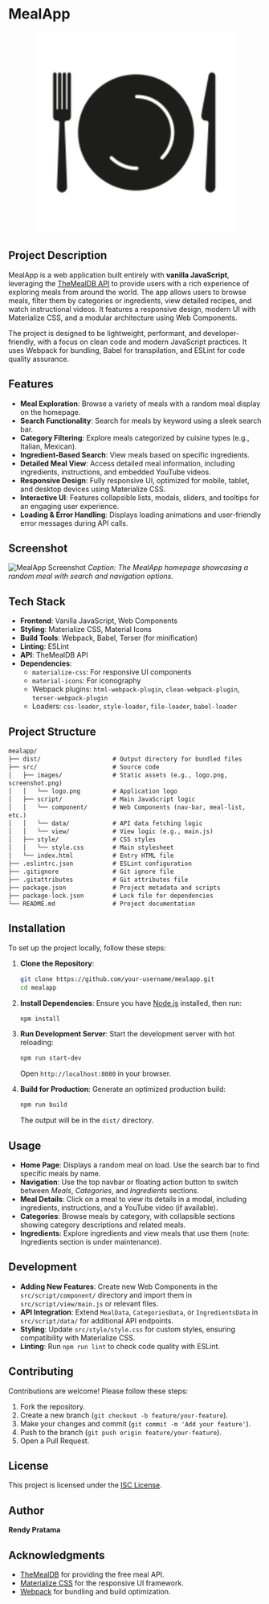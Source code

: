 # MealApp
<p align="center"><a href="https://rendyp-meal.vercel.app" target="_blank"><img src="src/images/logo.png" width="400" alt="MealApp Logo"></a></p>

## Project Description
MealApp is a web application built entirely with **vanilla JavaScript**, leveraging the [TheMealDB API](https://www.themealdb.com/api.php) to provide users with a rich experience of exploring meals from around the world. The app allows users to browse meals, filter them by categories or ingredients, view detailed recipes, and watch instructional videos. It features a responsive design, modern UI with Materialize CSS, and a modular architecture using Web Components.

The project is designed to be lightweight, performant, and developer-friendly, with a focus on clean code and modern JavaScript practices. It uses Webpack for bundling, Babel for transpilation, and ESLint for code quality assurance.

## Features
- **Meal Exploration**: Browse a variety of meals with a random meal display on the homepage.
- **Search Functionality**: Search for meals by keyword using a sleek search bar.
- **Category Filtering**: Explore meals categorized by cuisine types (e.g., Italian, Mexican).
- **Ingredient-Based Search**: View meals based on specific ingredients.
- **Detailed Meal View**: Access detailed meal information, including ingredients, instructions, and embedded YouTube videos.
- **Responsive Design**: Fully responsive UI, optimized for mobile, tablet, and desktop devices using Materialize CSS.
- **Interactive UI**: Features collapsible lists, modals, sliders, and tooltips for an engaging user experience.
- **Loading & Error Handling**: Displays loading animations and user-friendly error messages during API calls.

## Screenshot
![MealApp Screenshot](src/images/screenshot.png)
*Caption: The MealApp homepage showcasing a random meal with search and navigation options.*

## Tech Stack
- **Frontend**: Vanilla JavaScript, Web Components
- **Styling**: Materialize CSS, Material Icons
- **Build Tools**: Webpack, Babel, Terser (for minification)
- **Linting**: ESLint
- **API**: TheMealDB API
- **Dependencies**:
  - `materialize-css`: For responsive UI components
  - `material-icons`: For iconography
  - Webpack plugins: `html-webpack-plugin`, `clean-webpack-plugin`, `terser-webpack-plugin`
  - Loaders: `css-loader`, `style-loader`, `file-loader`, `babel-loader`

## Project Structure
```
mealapp/
├── dist/                    # Output directory for bundled files
├── src/                     # Source code
│   ├── images/              # Static assets (e.g., logo.png, screenshot.png)
│   │   └── logo.png         # Application logo
│   ├── script/              # Main JavaScript logic
│   │   └── component/       # Web Components (nav-bar, meal-list, etc.)
│   │   └── data/            # API data fetching logic
│   │   └── view/            # View logic (e.g., main.js)
│   ├── style/               # CSS styles
│   │   └── style.css        # Main stylesheet
│   └── index.html           # Entry HTML file
├── .eslintrc.json           # ESLint configuration
├── .gitignore               # Git ignore file
├── .gitattributes           # Git attributes file
├── package.json             # Project metadata and scripts
├── package-lock.json        # Lock file for dependencies
└── README.md                # Project documentation
```

## Installation
To set up the project locally, follow these steps:

1. **Clone the Repository**:
   ```bash
   git clone https://github.com/your-username/mealapp.git
   cd mealapp
   ```

2. **Install Dependencies**:
   Ensure you have [Node.js](https://nodejs.org/) installed, then run:
   ```bash
   npm install
   ```

3. **Run Development Server**:
   Start the development server with hot reloading:
   ```bash
   npm run start-dev
   ```
   Open `http://localhost:8080` in your browser.

4. **Build for Production**:
   Generate an optimized production build:
   ```bash
   npm run build
   ```
   The output will be in the `dist/` directory.

## Usage
- **Home Page**: Displays a random meal on load. Use the search bar to find specific meals by name.
- **Navigation**: Use the top navbar or floating action button to switch between *Meals*, *Categories*, and *Ingredients* sections.
- **Meal Details**: Click on a meal to view its details in a modal, including ingredients, instructions, and a YouTube video (if available).
- **Categories**: Browse meals by category, with collapsible sections showing category descriptions and related meals.
- **Ingredients**: Explore ingredients and view meals that use them (note: Ingredients section is under maintenance).

## Development
- **Adding New Features**: Create new Web Components in the `src/script/component/` directory and import them in `src/script/view/main.js` or relevant files.
- **API Integration**: Extend `MealData`, `CategoriesData`, or `IngredientsData` in `src/script/data/` for additional API endpoints.
- **Styling**: Update `src/style/style.css` for custom styles, ensuring compatibility with Materialize CSS.
- **Linting**: Run `npm run lint` to check code quality with ESLint.

## Contributing
Contributions are welcome! Please follow these steps:
1. Fork the repository.
2. Create a new branch (`git checkout -b feature/your-feature`).
3. Make your changes and commit (`git commit -m 'Add your feature'`).
4. Push to the branch (`git push origin feature/your-feature`).
5. Open a Pull Request.

## License
This project is licensed under the [ISC License](LICENSE).

## Author
**Rendy Pratama**

## Acknowledgments
- [TheMealDB](https://www.themealdb.com/) for providing the free meal API.
- [Materialize CSS](https://materializecss.com/) for the responsive UI framework.
- [Webpack](https://webpack.js.org/) for bundling and build optimization.
